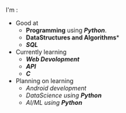 I'm :
- Good at 
  - **Programming** using ***Python***.
  - **DataStructures and Algorithms***
  - ***SQL***
- Currently learning 
  - ***Web Devolopment***
  - ***API***
  - ***C***
- Planning on learning
  - *Android development*
  - *DataScience using **Python***
  - *AI/ML using **Python***
